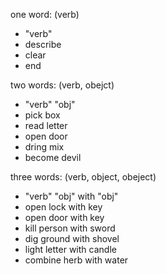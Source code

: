 

one word: (verb)

- "verb"
- describe
- clear
- end


two words: (verb, obejct)

- "verb" "obj"
- pick box
- read letter
- open door
- dring mix
- become devil


three words: (verb, object, obeject)

- "verb" "obj" with "obj"
- open lock with key
- open door with key
- kill person with sword
- dig ground with shovel
- light letter with candle
- combine herb with water
